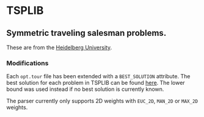 # TSPLIB

## Symmetric traveling salesman problems.

These are from the [Heidelberg University](http://comopt.ifi.uni-heidelberg.de/software/TSPLIB95/).

### Modifications

Each `opt.tour` file has been extended with a `BEST_SOLUTION` attribute. The best solution for each problem in TSPLIB can be
found [here](http://comopt.ifi.uni-heidelberg.de/software/TSPLIB95/STSP.html). 
The lower bound was used instead if no best solution is currently known.

The parser currently only supports 2D weights with `EUC_2D`, `MAN_2D` or `MAX_2D` weights.
